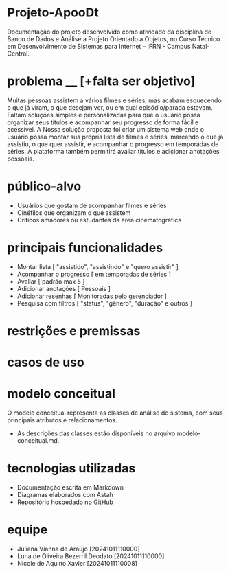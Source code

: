 # Projeto-ApooDt
Documentação do projeto desenvolvido como atividade da disciplina de Banco de Dados e Análise a Projeto Orientado a Objetos, no Curso Técnico em Desenvolvimento de Sistemas para Internet – IFRN - Campus Natal-Central.



# problema __ [+falta ser objetivo]
Muitas pessoas assistem a vários filmes e séries, mas acabam esquecendo o que já viram, o que desejam ver, ou em qual episódio/parada estavam. Faltam soluções simples e personalizadas para que o usuário possa organizar seus títulos e acompanhar seu progresso de forma fácil e acessível. A Nossa solução proposta foi criar um sistema web onde o usuário possa montar sua própria lista de filmes e séries, marcando o que já assistiu, o que quer assistir, e acompanhar o progresso em temporadas de séries. A plataforma também permitirá avaliar títulos e adicionar anotações pessoais.

# público-alvo
- Usuários que gostam de acompanhar filmes e séries
- Cinéfilos que organizam o que assistem
- Críticos amadores ou estudantes da área cinematográfica

# principais funcionalidades
- Montar lista [ "assistido", "assistindo" e "quero assistir" ]
- Acompanhar o progresso [ em temporadas de séries ]
- Avaliar [ padrão max 5 ]
- Adicionar anotações [ Pessoais ]
- Adicionar resenhas [ Monitoradas pelo gerenciador ]
- Pesquisa com filtros [ "status", "gênero", "duração" e outros ]

# restrições e premissas
# casos de uso
# modelo conceitual
O modelo conceitual representa as classes de análise do sistema, com seus principais
atributos e relacionamentos.
- As descrições das classes estão disponíveis no arquivo modelo-conceitual.md.

# tecnologias utilizadas
- Documentação escrita em Markdown
- Diagramas elaborados com Astah
- Repositório hospedado no GitHub

# equipe
- Juliana Vianna de Araújo [20241011110000]
- Luna de Oliveira Bezerril Deodato [20241011110000]
- Nicole de Aquino Xavier [20241011110008]

